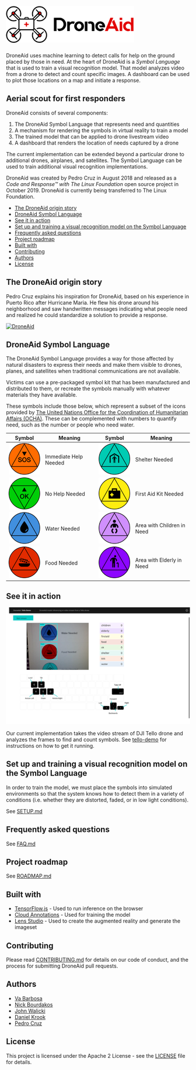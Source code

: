# <img src="img/droneaid-logo.png" height="100" alt="DroneAid logo"> 

DroneAid uses machine learning to detect calls for help on the ground placed by those in need. At the heart of DroneAid is a *Symbol Language* that is used to train a visual recognition model. That model analyzes video from a drone to detect and count specific images. A dashboard can be used to plot those locations on a map and initiate a response.

## Aerial scout for first responders

DroneAid consists of several components:
1. The DroneAid Symbol Language that represents need and quantities
2. A mechanism for rendering the symbols in virtual reality to train a model
3. The trained model that can be applied to drone livestream video
4. A dashboard that renders the location of needs captured by a drone

The current implementation can be extended beyond a particular drone to additional drones, airplanes, and satellites. The Symbol Language can be used to train additional visual recognition implementations.

DroneAid was created by Pedro Cruz in August 2018 and released as a *Code and Response™ with The Linux Foundation* open source project in October 2019. DroneAid is currently being transferred to The Linux Foundation.

* [The DroneAid origin story](#the-droneaid-origin-story)
* [DroneAid Symbol Language](#droneaid-symbol-language)
* [See it in action](#see-it-in-action)
* [Set up and training a visual recognition model on the Symbol Language](#set-up-and-training-a-visual-recognition-model-on-the-symbol-language)
* [Frequently asked questions](#frequently-asked-questions)
* [Project roadmap](#project-roadmap)
* [Built with](#built-with)
* [Contributing](#contributing)
* [Authors](#authors)
* [License](#license)

## The DroneAid origin story
Pedro Cruz explains his inspiration for DroneAid, based on his experience in Puerto Rico after Hurricane Maria. He flew his drone around his neighborhood and saw handwritten messages indicating what people need and realized he could standardize a solution to provide a response.

[![DroneAid](https://img.youtube.com/vi/9fRcis-5Zuc/0.jpg)](https://www.youtube.com/watch?v=9fRcis-5Zuc)

## DroneAid Symbol Language

The DroneAid Symbol Language provides a way for those affected by natural disasters to express their needs and make them visible to drones, planes, and satellites when traditional communications are not available. 

Victims can use a pre-packaged symbol kit that has been manufactured and distributed to them, or recreate the symbols manually with whatever materials they have available.

These symbols include those below, which represent a subset of the icons provided by [The United Nations Office for the Coordination of Humanitarian Affairs (OCHA)](https://www.unocha.org/story/ocha-launches-500-free-humanitarian-symbols). These can be complemented with numbers to quantify need, such as the number or people who need water.

| Symbol | Meaning | Symbol | Meaning |
|--------|--------- |--------|---------|
| <img src="img/icons/icon-sos.png" width="100" alt="SOS"> | Immediate Help Needed | <img src="img/icons/icon-shelter.png" width="100" alt="Shelter"> | Shelter Needed |
| <img src="img/icons/icon-ok.png" width="100" alt="OK"> | No Help Needed | <img src="img/icons/icon-firstaid.png" width="100" alt="FirstAid">| First Aid Kit Needed |
| <img src="img/icons/icon-water.png" width="100" alt="Water"> | Water Needed | <img src="img/icons/icon-children.png" width="100" alt="Children">| Area with Children in Need |
| <img src="img/icons/icon-food.png" width="100" alt="Food"> | Food Needed | <img src="img/icons/icon-elderly.png" width="100" alt="Elderly"> | Area with Elderly in Need |


## See it in action

![Dashboard Screenshot](img/DashboardScreenshot.png)

Our current implementation takes the video stream of DJI Tello drone and analyzes the frames to find and count symbols. See [tello-demo](tello-demo) for instructions on how to get it running.

## Set up and training a visual recognition model on the Symbol Language

In order to train the model, we must place the symbols into simulated environments so that the system knows how to detect them in a variety of conditions (i.e. whether they are distorted, faded, or in low light conditions).

See [SETUP.md](SETUP.md)

## Frequently asked questions

See [FAQ.md](FAQ.md)

## Project roadmap

See [ROADMAP.md](ROADMAP.md)

## Built with

* [TensorFlow.js](https://www.tensorflow.org/js) - Used to run inference on the browser
* [Cloud Annotations](https://github.com/cloud-annotations/training) - Used for training the model
* [Lens Studio](https://lensstudio.snapchat.com/) - Used to create the augmented reality and generate the imageset

## Contributing

Please read [CONTRIBUTING.md](CONTRIBUTING.md) for details on our code of conduct, and the process for submitting DroneAid pull requests.

## Authors

* [Va Barbosa](https://github.com/vabarbosa)
* [Nick Bourdakos](https://github.com/bourdakos1)
* [John Walicki](https://github.com/johnwalicki)
* [Daniel Krook](https://github.com/krook)
* [Pedro Cruz](https://github.com/pedrocruzio)

## License

This project is licensed under the Apache 2 License - see the [LICENSE](LICENSE) file for details.

